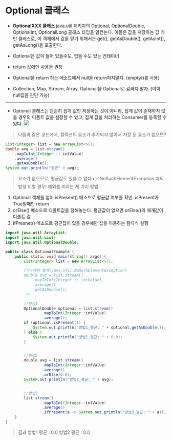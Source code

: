 # Optional 클래스
- **OptionalXXX 클래스** 
	java.util 패키지의 Optional, OptionalDouble, OptionalInt, OptionalLong 클래스 타입을 일컫는다.
이들은 값을 저장하는 값 기반 클래스로, 이 객체에서 값을 얻기 위해서는 get(), getAsDouble(), getAsInt(), getAsLong()을 호출한다.

- Optional은 값이 들어 있을수도, 없을 수도 있는 컨테이너 
- return 값에만 사용을 권장
- Optional을 return 하는 메소드에서 null을 return하지말자. (empty()를 사용)
- Collection, Map, Stream, Array, Optional을 Optional로 감싸지 말자. (이미 null값을 판단 가능)



------------------------

- Optional 클래스는 단순히 집계 값만 저장하는 것이 아니라, 집계 값이 존재하지 않을 경우의 디폴트 값을 설정할 수 있고, 집계 값을 처리하는 Consumer를 등록할 수 있다. 
![](https://velog.velcdn.com/images/nnakki/post/0a08f108-1ec6-4d37-8ccf-5dbd9561b56a/image.png)

> 다음과 같은 코드에서, 컬렉션의 요소가 추가되지 않아서 저장 된 요소가 없으면?
```java
List<Integer> list = new ArrayList<>();
double avg = list.stream()
	.mapToInt(Integer :: intValue)
    .average()
    .getAsDouble();
System.out.println("평균" + avg);
```
> 요소가 없으므로, 평균값도 있을 수 없다 👉 NoSuchElementException 예외 발생
이럴 경우! 예외를 피하는 세 가지 방법
1. Optional 객체를 얻어 isPresent() 메소드로 평균값 여부를 확인. isPresent가 True일때만 return
2. orElse() 메소드로 디폴트값을 정해놓는다. 평균값이 없으면 orElse()의 매개값이 디폴트 값
3. ifPresnet() 메소드로 평균값이 있을 경우에만 값을 이용하는 람다식 실행 

```java
import java.util.ArrayList;
import java.util.List;
import java.util.OptionalDouble;

public class OptionalExample {
    public static void main(String[] args) {
        List<Integer> list = new ArrayList<>();

        /*//예외 발생(java.util.NoSuchElementException)
        double avg = list.stream()
            .mapToInt(Integer :: intValue)
            .average()
            .getAsDouble();
         */

        //방법1
        OptionalDouble optional = list.stream()
                .mapToInt(Integer::intValue)
                .average();
        if (optional.isPresent()) {
            System.out.println("방법1_평균: " + optional.getAsDouble());
        } else {
            System.out.println("방법1_평균: " + 0.0);
        }


        //방법2
        double avg = list.stream()
                .mapToInt(Integer::intValue)
                .average()
                .orElse(0.0);
        System.out.println("방법2_평균: " + avg);


        //방법3
        list.stream()
                .mapToInt(Integer::intValue)
                .average()
                .ifPresent(a -> System.out.println("방법3_평균: " + a));
    }
}
```	
> 결과 
방법1 평균 : 0.0
방법2 평균 : 0.0

